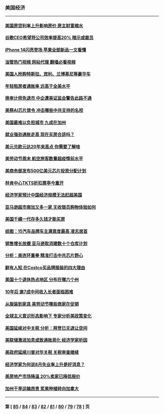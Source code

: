 ### 美国经济
---
#### [美国房贷利率上升影响房价 房主财富缩水](../../pages/ncid1078158/n13819591.md?09081245) 
#### [谷歌CEO希望将公司效率提高20% 暗示或裁员](../../pages/ncid1078158/n13819520.md?09081245) 
#### [iPhone 14闪亮登场 苹果全部新品一文看懂](../../pages/ncid1078158/n13819468.md?09081245) 
#### [油管热门视频 网站代理 翻墙必看视频](http://209.222.30.114:81/youtube.html?09081245)
#### [美国人抢购特斯拉、宾利、兰博基尼等豪华车](../../pages/ncid1078158/n13819360.md?09081245) 
#### [年轻租房者通胀率 远高于全美水平](../../pages/ncid1078158/n13819038.md?09081245) 
#### [换审计师免退市 中企遭美证监会警告此路不通](../../pages/ncid1078158/n13818792.md?09081245) 
#### [美祭AI芯片禁令 冲击哪些中共支持的名校](../../pages/ncid1078158/n13818784.md?09081245) 
#### [美国最难以负担城市 九成在加州](../../pages/ncid1078158/n13818856.md?09081245) 
#### [就业强劲通胀走高 现在买房合适吗？](../../pages/ncid1078158/n13818832.md?09081245) 
#### [美元兑欧元达20年来高点 你需要了解啥](../../pages/ncid1078158/n13818733.md?09081245) 
#### [美劳动节周末 航空旅客数量超疫情前水平](../../pages/ncid1078158/n13818791.md?09081245) 
#### [美商务部发布500亿美元芯片投资分配计划](../../pages/ncid1078158/n13818517.md?09081245) 
#### [林肯中心TKTS折扣票亭今重开](../../pages/ncid1078158/n13818232.md?09081245) 
#### [经济学家预计中国经济规模无法赶超美国](../../pages/ncid1078158/n13817987.md?09081245) 
#### [亚马逊超市南加又多一家 无收银员购物体验如何](../../pages/ncid1078158/n13818176.md?09081245) 
#### [美国千禧一代存多久钱才能买房](../../pages/ncid1078158/n13818064.md?09081245) 
#### [组图：15汽车品牌车主满意度最高 凌志居首](../../pages/ncid1078158/n13812566.md?09081245) 
#### [销售增长放缓 亚马逊取消建数十个仓库计划](../../pages/ncid1078158/n13817312.md?09081245) 
#### [分析：美连环重拳 精准打击中共芯片野心](../../pages/ncid1078158/n13817007.md?09081245) 
#### [鲜有人知 在Costco买品牌服装的四大理由](../../pages/ncid1078158/n13810339.md?09081245) 
#### [美国十个退休热点地区 分布在哪六个州](../../pages/ncid1078158/n13814248.md?09081245) 
#### [10年后 逾7成中间收入长者面临困难](../../pages/ncid1078158/n13816994.md?09081245) 
#### [从服装到家具 美劳动节哪些商家在促销](../../pages/ncid1078158/n13816472.md?09081245) 
#### [全球主义意识形态影响下 专家分析美政策变化](../../pages/ncid1078158/n13816547.md?09081245) 
#### [美国延续对中关税 分析：拜登已无退让空间](../../pages/ncid1078158/n13816637.md?09081245) 
#### [美联储激进加息或致通胀恶化 经济学家析因](../../pages/ncid1078158/n13816494.md?09081245) 
#### [美政府延续川普对华关税 关税审查继续](../../pages/ncid1078158/n13816548.md?09081245) 
#### [经济学家为何说8月失业率上升是好消息？](../../pages/ncid1078158/n13816475.md?09081245) 
#### [美房地产市场降温 20%卖家已降低报价](../../pages/ncid1078158/n13816469.md?09081245) 
#### [加州干旱运输昂贵 浆果种植转向加拿大](../../pages/ncid1078158/n13816419.md?09081245) 

---
#### 第 [ [85](./85.md?09081245) / [84](./84.md?09081245) / [83](./83.md?09081245) / [82](./82.md?09081245) / [81](./81.md?09081245) / [80](./80.md?09081245) / [79](./79.md?09081245) / [78](./78.md?09081245) ] 页
